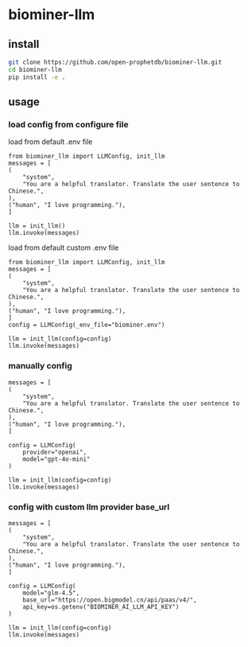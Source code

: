 # biominer-llm

## install

```bash
git clone https://github.com/open-prophetdb/biominer-llm.git
cd biominer-llm
pip install -e .
```

## usage    


### load config from configure file

load from default .env file
```
from biominer_llm import LLMConfig, init_llm
messages = [
(
    "system",
    "You are a helpful translator. Translate the user sentence to Chinese.",
),
("human", "I love programming."),
]

llm = init_llm()
llm.invoke(messages)
```

load from default custom .env file

```
from biominer_llm import LLMConfig, init_llm
messages = [
(
    "system",
    "You are a helpful translator. Translate the user sentence to Chinese.",
),
("human", "I love programming."),
]
config = LLMConfig(_env_file="biominer.env")

llm = init_llm(config=config)
llm.invoke(messages)
```


### manually config 
```
messages = [
(
    "system",
    "You are a helpful translator. Translate the user sentence to Chinese.",
),
("human", "I love programming."),
]

config = LLMConfig(
    provider="openai",
    model="gpt-4o-mini"
)

llm = init_llm(config=config)
llm.invoke(messages)
```

### config with custom llm provider base_url
```
messages = [
(
    "system",
    "You are a helpful translator. Translate the user sentence to Chinese.",
),
("human", "I love programming."),
]

config = LLMConfig(
    model="glm-4.5",
    base_url="https://open.bigmodel.cn/api/paas/v4/",
    api_key=os.getenv("BIOMINER_AI_LLM_API_KEY")
)

llm = init_llm(config=config)
llm.invoke(messages)
```
